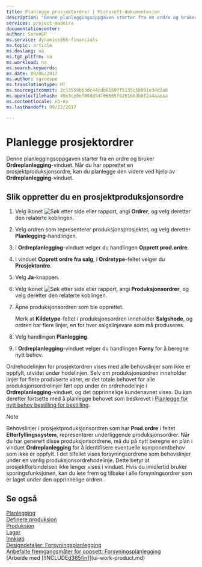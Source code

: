 ```yaml
---
title: Planlegge prosjektordrer | Microsoft-dokumentasjon
description: "Denne planleggingsoppgaven starter fra en ordre og bruker **Ordreplanlegging**-vinduet. Når du har opprettet en prosjektproduksjonsordre, kan du planlegge den videre ved hjelp av **Ordreplanlegging**-vinduet."
services: project-madeira
documentationcenter: 
author: SorenGP
ms.service: dynamics365-financials
ms.topic: article
ms.devlang: na
ms.tgt_pltfrm: na
ms.workload: na
ms.search.keywords: 
ms.date: 09/06/2017
ms.author: sgroespe
ms.translationtype: HT
ms.sourcegitcommit: 2c13559bb3dc44cdb61697f5135c5b931e34d2a8
ms.openlocfilehash: 49e3ce0ef80dd54f66565f62616b3b8f2a4aaeaa
ms.contentlocale: nb-no
ms.lasthandoff: 09/22/2017

---
```

# <a name="how-to-plan-project-orders"></a>Planlegge prosjektordrer
Denne planleggingsoppgaven starter fra en ordre og bruker **Ordreplanlegging**-vinduet. Når du har opprettet en prosjektproduksjonsordre, kan du planlegge den videre ved hjelp av **Ordreplanlegging**-vinduet.  

## <a name="to-create-a-project-production-order"></a>Slik oppretter du en prosjektproduksjonsordre  

1.  Velg ikonet ![Søk etter side eller rapport](media/ui-search/search_small.png "Ikonet Søk etter side eller rapport"), angi **Ordrer**, og velg deretter den relaterte koblingen.  
2.  Velg ordren som representerer produksjonsprosjektet, og velg deretter **Planlegging**-handlingen.  
4.  I **Ordreplanlegging**-vinduet velger du handlingen **Opprett prod.ordre**.  
5.  I vinduet **Opprett ordre fra salg**, i **Ordretype**-feltet velger du **Prosjektordre**.  
6.  Velg **Ja**-knappen.  
7.  Velg ikonet ![Søk etter side eller rapport](media/ui-search/search_small.png "Ikonet Søk etter side eller rapport"), angi **Produksjonsordrer**, og velg deretter den relaterte koblingen.
8. Åpne produksjonsordren som ble opprettet.  

    Merk at **Kildetype**-feltet i produksjonsordren inneholder **Salgshode**, og ordren har flere linjer, en for hver salgslinjevare som må produseres.  
9. Velg handlingen **Planlegging**.
10. I **Ordreplanlegging**-vinduet velger du handlingen **Forny** for å beregne nytt behov.  

Ordrehodelinjen for prosjektordren vises med alle behovslinjer som ikke er oppfylt, utvidet under hodelinjen. Selv om produksjonsordren inneholder linjer for flere produserte varer, er det totale behovet for alle produksjonsordrelinjer ført opp under én ordrehodelinje i **Ordreplanlegging**-vinduet, og det opprinnelige kundenavnet vises. Du kan deretter fortsette med å planlegge behovet som beskrevet i [Planlegge for nytt behov bestilling for bestilling](production-how-to-plan-for-new-demand.md).  

> [!NOTE]  
>  Behovslinjer i prosjektproduksjonsordren som har **Prod.ordre** i feltet **Etterfyllingssystem**, representerer underliggende produksjonsordrer. Når du har generert disse produksjonsordrene, må du på nytt beregne en plan i vinduet **Ordreplanlegging** for å identifisere eventuelle komponentbehov som ikke er oppfylt. I det tilfellet vises forsyningsordrene som behovslinjer under en vanlig produksjonsordrehodelinje. Dette betyr at prosjektforbindelsen ikke lenger vises i vinduet. Hvis du imidlertid bruker sporingsfunksjonen, kan du lete frem og tilbake i alle forsyningsordrer som er laget under den opprinnelige ordren.  

## <a name="see-also"></a>Se også
[Planlegging](production-planning.md)   
[Definere produksjon](production-configure-production-processes.md)  
[Produksjon](production-manage-manufacturing.md)    
[Lager](inventory-manage-inventory.md)  
[Innkjøp](purchasing-manage-purchasing.md)  
[Designdetaljer: Forsyningsplanlegging](design-details-supply-planning.md)   
[Anbefalte fremgangsmåter for oppsett: Forsyningsplanlegging](setup-best-practices-supply-planning.md)  
[Arbeide med [!INCLUDE[d365fin](includes/d365fin_md.md)]](ui-work-product.md)

